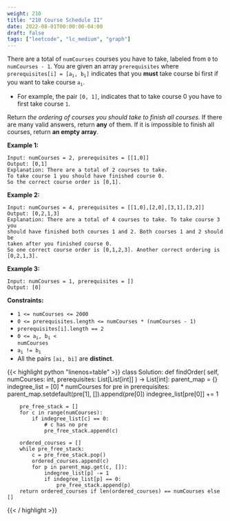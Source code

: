 ```yaml
---
weight: 210
title: "210 Course Schedule II"
date: 2022-08-01T00:00:00-04:00
draft: false
tags: ["leetcode", "lc_medium", "graph"]
---
```


There are a total of `numCourses` courses you have to take, labeled from `0` to `numCourses - 1`. You are given an array `prerequisites` where <code>prerequisites[i] = [a<sub>i</sub>, b<sub>i</sub>]</code> indicates that you **must** take course bi first if you want to take course <code>a<sub>i</sub></code>.

- For example, the pair `[0, 1]`, indicates that to take course 0 you have to first take course `1`.

Return _the ordering of courses you should take to finish all courses._ If there are many valid answers, return **any** of them. If it is impossible to finish all courses, return **an empty array**.

**Example 1:**
```
Input: numCourses = 2, prerequisites = [[1,0]]
Output: [0,1]
Explanation: There are a total of 2 courses to take. 
To take course 1 you should have finished course 0. 
So the correct course order is [0,1].
```
**Example 2:**
```
Input: numCourses = 4, prerequisites = [[1,0],[2,0],[3,1],[3,2]]
Output: [0,2,1,3]
Explanation: There are a total of 4 courses to take. To take course 3 you
should have finished both courses 1 and 2. Both courses 1 and 2 should be
taken after you finished course 0.
So one correct course order is [0,1,2,3]. Another correct ordering is [0,2,1,3].
```
**Example 3:**
```
Input: numCourses = 1, prerequisites = []
Output: [0]
```

**Constraints:**
- `1 <= numCourses <= 2000`
- `0 <= prerequisites.length <= numCourses * (numCourses - 1)`
- `prerequisites[i].length == 2`
- <code>0 <= a<sub>i</sub>, b<sub>i</sub> < numCourses</code>
- <code>a<sub>i</sub> != b<sub>i</sub></code>
- All the pairs `[ai, bi]` are **distinct**.

<div class="tabs"></div>
<div class="tab-content">
<div id="python" class="lang">
{{< highlight python "linenos=table" >}}
class Solution:
    def findOrder(
        self,
        numCourses: int,
        prerequisites: List[List[int]]
    ) -> List[int]:
        parent_map = {}
        indegree_list = [0] * numCourses
        for pre in prerequisites:
            parent_map.setdefault(pre[1], []).append(pre[0])
            indegree_list[pre[0]] += 1
        
        pre_free_stack = []
        for c in range(numCourses):
            if indegree_list[c] == 0:
                # c has no pre
                pre_free_stack.append(c)
                
        ordered_courses = []
        while pre_free_stack:
            c = pre_free_stack.pop()
            ordered_courses.append(c)
            for p in parent_map.get(c, []):
                indegree_list[p] -= 1
                if indegree_list[p] == 0:
                    pre_free_stack.append(p)
        return ordered_courses if len(ordered_courses) == numCourses else []
{{< / highlight >}}
</div>
</div>
